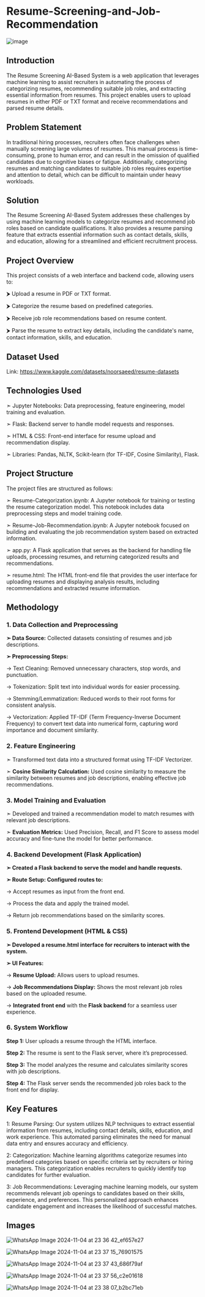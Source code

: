 # Resume-Screening-and-Job-Recommendation

![image](https://github.com/user-attachments/assets/f533bba1-703e-4c43-93e7-9f4d8540e544)


## Introduction
The Resume Screening AI-Based System is a web application that leverages machine learning to assist recruiters in automating the process of categorizing resumes, recommending suitable job roles, and extracting essential information from resumes. This project enables users to upload resumes in either PDF or TXT format and receive recommendations and parsed resume details.

## Problem Statement
In traditional hiring processes, recruiters often face challenges when manually screening large volumes of resumes. This manual process is time-consuming, prone to human error, and can result in the omission of qualified candidates due to cognitive biases or fatigue. Additionally, categorizing resumes and matching candidates to suitable job roles requires expertise and attention to detail, which can be difficult to maintain under heavy workloads.

## Solution
The Resume Screening AI-Based System addresses these challenges by using machine learning models to categorize resumes and recommend job roles based on candidate qualifications. It also provides a resume parsing feature that extracts essential information such as contact details, skills, and education, allowing for a streamlined and efficient recruitment process.


## Project Overview
This project consists of a web interface and backend code, allowing users to:

⮞ Upload a resume in PDF or TXT format.

⮞ Categorize the resume based on predefined categories.

⮞ Receive job role recommendations based on resume content.

⮞ Parse the resume to extract key details, including the candidate's name, contact information, skills, and education.


## Dataset Used
Link: https://www.kaggle.com/datasets/noorsaeed/resume-datasets

## Technologies Used
➣ Jupyter Notebooks: Data preprocessing, feature engineering, model training and evaluation.

➣ Flask: Backend server to handle model requests and responses.

➣ HTML & CSS: Front-end interface for resume upload and recommendation display.

➣ Libraries: Pandas, NLTK, Scikit-learn (for TF-IDF, Cosine Similarity), Flask.


## Project Structure

The project files are structured as follows:

➣ Resume-Categorization.ipynb: A Jupyter notebook for training or testing the resume categorization model. This notebook includes data preprocessing steps and model training code.

➣ Resume-Job-Recommendation.ipynb: A Jupyter notebook focused on building and evaluating the job recommendation system based on extracted information.

➣ app.py: A Flask application that serves as the backend for handling file uploads, processing resumes, and returning categorized results and recommendations.

➣ resume.html: The HTML front-end file that provides the user interface for uploading resumes and displaying analysis results, including recommendations and extracted resume information.


## Methodology
### 1. Data Collection and Preprocessing
**➣ Data Source:** Collected datasets consisting of resumes and job descriptions.

**➣ Preprocessing Steps:**

-> Text Cleaning: Removed unnecessary characters, stop words, and punctuation.

-> Tokenization: Split text into individual words for easier processing.

-> Stemming/Lemmatization: Reduced words to their root forms for consistent analysis.

-> Vectorization: Applied TF-IDF (Term Frequency-Inverse Document Frequency) to convert text data into numerical form, capturing word importance and document similarity.



### 2. Feature Engineering
➣ Transformed text data into a structured format using TF-IDF Vectorizer.

➣ **Cosine Similarity Calculation:** Used cosine similarity to measure the similarity between resumes and job descriptions, enabling effective job recommendations.



### 3. Model Training and Evaluation
➣ Developed and trained a recommendation model to match resumes with relevant job descriptions.

➣ **Evaluation Metrics:** Used Precision, Recall, and F1 Score to assess model accuracy and fine-tune the model for better performance.



### 4. Backend Development (Flask Application)
**➣ Created a Flask backend to serve the model and handle requests.**

**➣ Route Setup: Configured routes to:**

-> Accept resumes as input from the front end.

-> Process the data and apply the trained model.

-> Return job recommendations based on the similarity scores.



### 5. Frontend Development (HTML & CSS)

**➣ Developed a resume.html interface for recruiters to interact with the system.**

**➣ UI Features:**

-> **Resume Upload:** Allows users to upload resumes.

-> **Job Recommendations Display:** Shows the most relevant job roles based on the uploaded resume.

-> **Integrated front end** with the **Flask backend** for a seamless user experience.



### 6. System Workflow

**Step 1:** User uploads a resume through the HTML interface.

**Step 2:** The resume is sent to the Flask server, where it’s preprocessed.

**Step 3:** The model analyzes the resume and calculates similarity scores with job descriptions.

**Step 4:** The Flask server sends the recommended job roles back to the front end for display.



## Key Features
1: Resume Parsing: Our system utilizes NLP techniques to extract essential information from resumes, including contact details, skills, education, and work experience. This automated parsing eliminates the need for manual data entry and ensures accuracy and efficiency.

2: Categorization: Machine learning algorithms categorize resumes into predefined categories based on specific criteria set by recruiters or hiring managers. This categorization enables recruiters to quickly identify top candidates for further evaluation.

3: Job Recommendations: Leveraging machine learning models, our system recommends relevant job openings to candidates based on their skills, experience, and preferences. This personalized approach enhances candidate engagement and increases the likelihood of successful matches.


## Images

![WhatsApp Image 2024-11-04 at 23 36 42_ef657e27](https://github.com/user-attachments/assets/d5b15365-69a5-4ec2-8e29-ff73290ff9b8)

![WhatsApp Image 2024-11-04 at 23 37 15_76901575](https://github.com/user-attachments/assets/9db78c88-ca6d-4a26-bd68-986ef6009989)

![WhatsApp Image 2024-11-04 at 23 37 43_686f79af](https://github.com/user-attachments/assets/c985d9f9-2344-4252-8dd0-6aeed630cf2c)

![WhatsApp Image 2024-11-04 at 23 37 56_c2e01618](https://github.com/user-attachments/assets/3c90c363-3581-45f0-b664-b3903b42773d)

![WhatsApp Image 2024-11-04 at 23 38 07_b2bc71eb](https://github.com/user-attachments/assets/ce55f44d-aa86-4475-be5b-5d6957b52dad)




